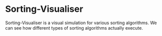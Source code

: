 # Sorting-Visualiser
Sorting-Visualiser  is a visual simulation for various sorting algorithms. We can see how different types of sorting algorithms actually execute.
